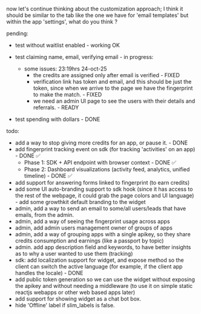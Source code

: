 now let's continue thinking about the customization approach; I think it should be similar to the tab like the one we have for 'email templates' but within the app 'settings', what do you think ?

pending:
- test without waitlist enabled - working OK
- test claiming name, email, verifying email - in progress:
    - some issues: 23:19hrs 24-oct-25
        - the credits are assigned only after email is verified - FIXED
        - verification link has token and email, and this should be just the token, since when we arrive to the page we have the fingerprint to make the match. - FIXED
        - we need an admin UI page to see the users with their details and referrals. - READY
        
- test spending with dollars - DONE

todo:
- add a way to stop giving more credits for an app, or pause it. - DONE
- add fingerprint tracking event on sdk  (for tracking 'activities' on an app) - DONE ✅
    - Phase 1: SDK + API endpoint with browser context - DONE ✅
    - Phase 2: Dashboard visualizations (activity feed, analytics, unified timeline) - DONE ✅
- add support for answering forms linked to fingerprint (to earn credits)
- add some UI auto-branding support to sdk hook (since it has access to the rest of the webpage, it could grab the page colors and UI language) - add some growthkit default branding to the widget
- admin, add a way to send an email to some/all users/leads that have emails, from the admin.
- admin, add a way of seeing the fingerprint usage across apps
- admin, add admin users management owner of groups of apps
- admin, add a way of grouping apps with a single apikey, so they share credits consumption and earnings (like a passport by topic)
- admin. add app description field and keywords, to have better insights as to why a user wanted to use them (tracking)
- sdk: add localization support for widget, and expose method so the client can switch the active language (for example, if the client app handles the locale) - DONE
- add public token generation so we can use the widget without exposing the apikey and without needing a middleware (to use it on simple static reactjs webapps or other web based apps later)
- add support for showing widget as a chat bot box.
- hide 'Offline' label if slim_labels is false.